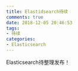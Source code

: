 ```yaml
---
title: Elastidsearch待续
comments: true
date: 2018-12-05 20:46:53
tags:
- 待续
categories:
- Elasticsearch
---
```

Elasticsearch待整理发布！
